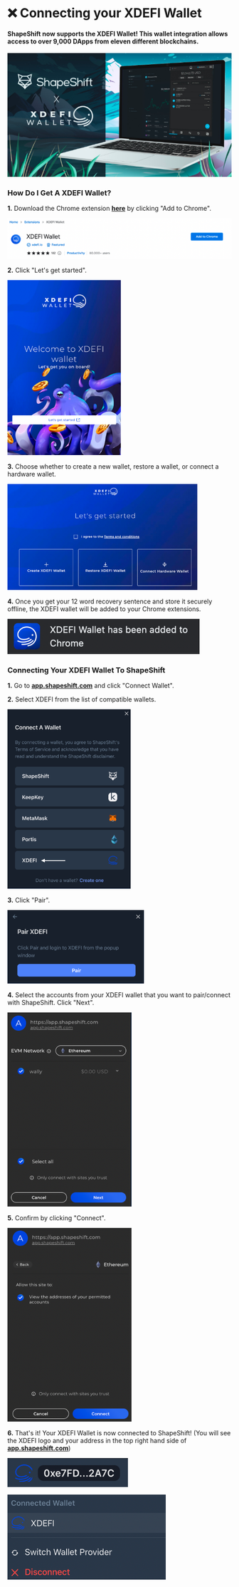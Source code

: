 # ❌ Connecting your XDEFI Wallet

#### ShapeShift now supports the XDEFI Wallet! This wallet integration allows access to over 9,000 DApps from eleven different blockchains.

![](<../../.gitbook/assets/image (71).png>)

### How Do I Get A XDEFI Wallet?

**1.** Download the Chrome extension [**here**](https://chrome.google.com/webstore/detail/xdefi-wallet/hmeobnfnfcmdkdcmlblgagmfpfboieaf?hl=en) by clicking "Add to Chrome".

![](<../../.gitbook/assets/image (55).png>)

**2.** Click "Let's get started".

![](<../../.gitbook/assets/image (125).png>)

**3.** Choose whether to create a new wallet, restore a wallet, or connect a hardware wallet.

![](<../../.gitbook/assets/image (37).png>)

**4.** Once you get your 12 word recovery sentence and store it securely offline, the XDEFI wallet will be added to your Chrome extensions.&#x20;

![](<../../.gitbook/assets/image (142).png>)

### Connecting Your XDEFI Wallet To ShapeShift

**1.** Go to [**app.shapeshift.com**](https://app.shapeshift.com/#/dashboard) and click "Connect Wallet".

**2.** Select XDEFI from the list of compatible wallets.

![](<../../.gitbook/assets/image (220).png>)

**3.** Click "Pair".

![](<../../.gitbook/assets/image (51).png>)

**4.** Select the accounts from your XDEFI wallet that you want to pair/connect with ShapeShift. Click "Next".

![](<../../.gitbook/assets/image (145).png>)

**5.** Confirm by clicking "Connect".

![](<../../.gitbook/assets/image (178).png>)

**6.** That's it! Your XDEFI Wallet is now connected to ShapeShift! (You will see the XDEFI logo and your address in the top right hand side of [**app.shapeshift.com**](https://app.shapeshift.com/#/dashboard))

![](<../../.gitbook/assets/image (167).png>)

![](<../../.gitbook/assets/image (202).png>)
